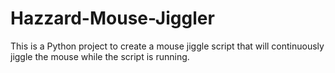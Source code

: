# Hazzard-Mouse-Jiggler
This is a Python project to create a mouse jiggle script that will continuously jiggle the mouse while the script is running.
